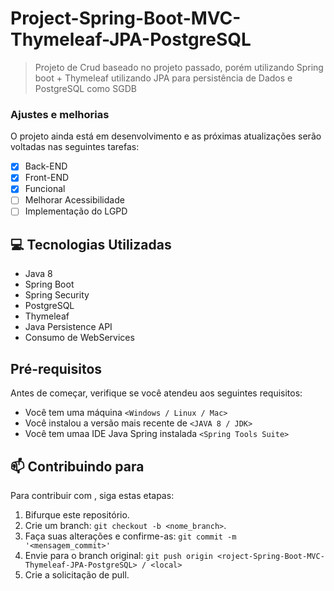 # Project-Spring-Boot-MVC-Thymeleaf-JPA-PostgreSQL

> Projeto de Crud baseado no projeto passado, porém utilizando Spring boot + Thymeleaf utilizando JPA para persistência de Dados e PostgreSQL como SGDB

### Ajustes e melhorias

O projeto ainda está em desenvolvimento e as próximas atualizações serão voltadas nas seguintes tarefas:

- [x] Back-END
- [x] Front-END
- [x] Funcional
- [ ] Melhorar Acessibilidade
- [ ] Implementação do LGPD

## 💻 Tecnologias Utilizadas
 - Java 8
 - Spring Boot
 - Spring Security
 - PostgreSQL
 - Thymeleaf
 - Java Persistence API
 - Consumo de WebServices
 
 ## Pré-requisitos

Antes de começar, verifique se você atendeu aos seguintes requisitos:
* Você tem uma máquina `<Windows / Linux / Mac>`
* Você instalou a versão mais recente de `<JAVA 8 / JDK>`
* Você tem umaa IDE Java Spring instalada `<Spring Tools Suite>`

## 📫 Contribuindo para <roject-Spring-Boot-MVC-Thymeleaf-JPA-PostgreSQL>
  
Para contribuir com <roject-Spring-Boot-MVC-Thymeleaf-JPA-PostgreSQL>, siga estas etapas:

1. Bifurque este repositório.
2. Crie um branch: `git checkout -b <nome_branch>`.
3. Faça suas alterações e confirme-as: `git commit -m '<mensagem_commit>'`
4. Envie para o branch original: `git push origin <roject-Spring-Boot-MVC-Thymeleaf-JPA-PostgreSQL> / <local>`
5. Crie a solicitação de pull.
 
